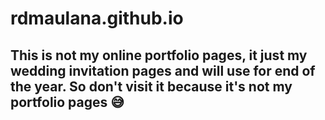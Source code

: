 # rdmaulana.github.io

## This is not my online portfolio pages, it just my wedding invitation pages and will use for end of the year. So don't visit it because it's not my portfolio pages 😅
